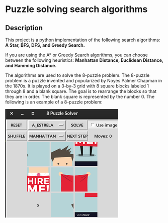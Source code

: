 # Puzzle solving search algorithms


## Description
This project is a python implementation of the following search algorithms: **A Star, BFS, DFS, and Greedy Search.**

If you are using the A* or Greedy Search algorithms, you can choose between the following heuristics: **Manhattan Distance, Euclidean Distance, and Hamming Distance.**

The algorithms are used to solve the 8-puzzle problem. The 8-puzzle problem is a puzzle invented and popularized by Noyes Palmer Chapman in the 1870s. It is played on a 3-by-3 grid with 8 square blocks labeled 1 through 8 and a blank square. The goal is to rearrange the blocks so that they are in order. The blank square is represented by the number 0. The following is an example of a 8-puzzle problem:

![App Screenshot 1](rdme_images/solver_print.png)

